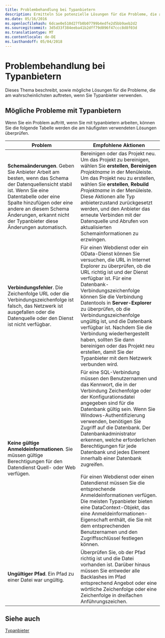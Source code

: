 ```yaml
---
title: Problembehandlung bei Typanbietern
description: Ermitteln Sie potenzielle Lösungen für die Probleme, die am wahrscheinlichsten auftreten, wenn Sie in F#-Typanbieter verwenden.
ms.date: 05/16/2016
ms.openlocfilehash: 6dcae0e510d27fb0b07799b4edfe2d5bb9aeb2d2
ms.sourcegitcommit: 3d5d33f384eeba41b2dff79d096f47ccc8d8f03d
ms.translationtype: MT
ms.contentlocale: de-DE
ms.lasthandoff: 05/04/2018
---
```

# <a name="troubleshooting-type-providers"></a>Problembehandlung bei Typanbietern

Dieses Thema beschreibt, sowie mögliche Lösungen für die Probleme, die am wahrscheinlichsten auftreten, wenn Sie Typanbieter verwenden.


## <a name="possible-problems-with-type-providers"></a>Mögliche Probleme mit Typanbietern
Wenn Sie ein Problem auftritt, wenn Sie mit typanbietern arbeiten, können Sie die folgende Tabelle werden die am häufigsten verwendeten Lösungen überprüfen.



|Problem|Empfohlene Aktionen|
|-------|-----------------|
|**Schemaänderungen**. Geben Sie Anbieter Arbeit am besten, wenn das Schema der Datenquellensicht stabil ist. Wenn Sie eine Datentabelle oder eine Spalte hinzufügen oder eine andere an diesem Schema Änderungen, erkannt nicht der Typanbieter diese Änderungen automatisch.|Bereinigen oder das Projekt neu. Um das Projekt zu bereinigen, wählen Sie **erstellen**, **Bereinigen** *Projektname* in der Menüleiste. Um das Projekt neu zu erstellen, wählen Sie **erstellen**, **Rebuild** *Projektname* in der Menüleiste. Diese Aktionen alle Typ anbieterzustand zurückgesetzt werden, und den Anbieter das erneute Verbinden mit der Datenquelle und Abrufen von aktualisierten Schemainformationen zu erzwingen.|
|**Verbindungsfehler**. Die Zeichenfolge URL oder die Verbindungszeichenfolge ist falsch, das Netzwerk ist ausgefallen oder die Datenquelle oder den Dienst ist nicht verfügbar.|Für einen Webdienst oder ein OData-Dienst können Sie versuchen, die URL in Internet Explorer zu überprüfen, ob die URL richtig ist und der Dienst verfügbar ist. Für eine Datenbank-Verbindungszeichenfolge können Sie die Verbindung Datentools in **Server-Explorer** zu überprüfen, ob die Verbindungszeichenfolge ungültig ist, und die Datenbank verfügbar ist. Nachdem Sie die Verbindung wiederhergestellt haben, sollten Sie dann bereinigen oder das Projekt neu erstellen, damit Sie der Typanbieter mit dem Netzwerk verbunden wird.|
|**Keine gültige Anmeldeinformationen**. Sie müssen gültige Berechtigungen für den Datendienst Quell- oder Web verfügen.|Für eine SQL-Verbindung müssen den Benutzernamen und das Kennwort, die in der Verbindung Zeichenfolge oder der Konfigurationsdatei angegeben sind für die Datenbank gültig sein. Wenn Sie Windows-Authentifizierung verwenden, benötigen Sie Zugriff auf die Datenbank. Der Datenbankadministrator erkennen, welche erforderlichen Berechtigungen für jede Datenbank und jedes Element innerhalb einer Datenbank zugreifen.<br /><br />Für einen Webdienst oder einen Datendienst müssen Sie die entsprechende Anmeldeinformationen verfügen. Die meisten Typanbieter bieten eine DataContext-Objekt, das eine Anmeldeinformationen-Eigenschaft enthält, die Sie mit dem entsprechenden Benutzernamen und den Zugriffsschlüssel festlegen können.|
|**Ungültiger Pfad**. Ein Pfad zu einer Datei war ungültig.|Überprüfen Sie, ob der Pfad richtig ist und die Datei vorhanden ist. Darüber hinaus müssen Sie entweder alle Backlashes im Pfad entsprechend Angebot oder eine wörtliche Zeichenfolge oder eine Zeichenfolge in dreifachen Anführungszeichen.|

## <a name="see-also"></a>Siehe auch
[Typanbieter](index.md)
